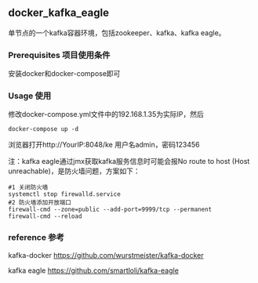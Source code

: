 ## docker_kafka_eagle

单节点的一个kafka容器环境，包括zookeeper、kafka、kafka eagle。

### Prerequisites 项目使用条件

安装docker和docker-compose即可

### Usage 使用

修改docker-compose.yml文件中的192.168.1.35为实际IP，然后
```
docker-compose up -d
```
浏览器打开http://YourIP:8048/ke 用户名admin，密码123456

注：kafka eagle通过jmx获取kafka服务信息时可能会报No route to host (Host unreachable)，是防火墙问题，方案如下：
```
#1 关闭防火墙
systemctl stop firewalld.service
#2 防火墙添加开放端口
firewall-cmd --zone=public --add-port=9999/tcp --permanent
firewall-cmd --reload 
```

### reference 参考

kafka-docker https://github.com/wurstmeister/kafka-docker

kafka eagle https://github.com/smartloli/kafka-eagle

